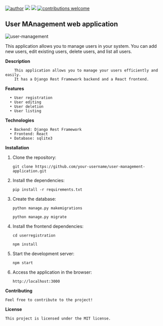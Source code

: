 [![author](https://img.shields.io/badge/author-brunoopetri-red.svg)](https://www.linkedin.com/in/brunoopetri) [![](https://img.shields.io/badge/pypi-v3.14.0-blue)](https://www.django-rest-framework.org/) [![](https://img.shields.io/badge/react-%4018.2.0-blue)](https://react.dev/) [![contributions welcome](https://img.shields.io/badge/contributions-welcome-brightgreen.svg?style=flat)](https://github.com/brunoopetri)


## User MAnagement web application

![user-management](https://github.com/brunoopetri/user-management-application/assets/98756562/262927aa-60d7-4d62-947c-a4ab6083eed2)


This application allows you to manage users in your system. You can add new users, edit existing users, delete users, and list all users.


**Description**

        This application allows you to manage your users efficiently and easily.
        It has a Django Rest Framework backend and a React frontend.

**Features**

      • User registration
      • User editing
      • User deletion
      • User listing

**Technologies**

      • Backend: Django Rest Framework
      • Frontend: React
      • Database: sqlite3


**Installation**


1. Clone the repository:

       git clone https://github.com/your-username/user-management-application.git


2. Install the dependencies:

       pip install -r requirements.txt

3. Create the database:

       python manage.py makemigrations

       python manage.py migrate

4. Install the frontend dependencies:

       cd userregistration

       npm install

5. Start the development server:

       npm start

6. Access the application in the browser:

       http://localhost:3000


**Contributing**

    Feel free to contribute to the project!

**License**

    This project is licensed under the MIT license.
